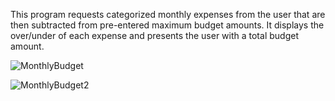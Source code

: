 This program requests categorized monthly expenses from the user that are then subtracted from pre-entered maximum budget amounts. It displays the over/under of each expense and presents the user with a total budget amount.

![MonthlyBudget](https://user-images.githubusercontent.com/70422954/165203456-8f8af383-d8ee-48a4-b44b-2ab0175aa695.PNG)

![MonthlyBudget2](https://user-images.githubusercontent.com/70422954/165203459-c8e654be-89d3-4da8-8e7f-cb3de0d6bbc4.PNG)
